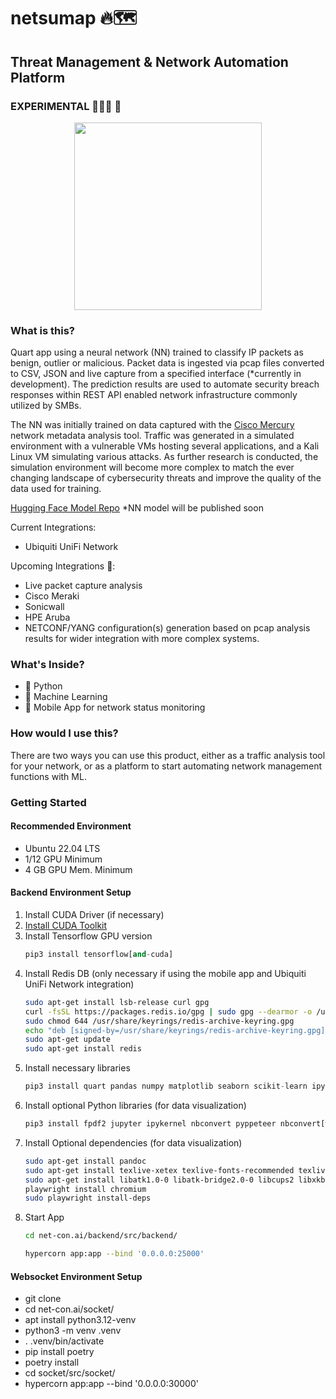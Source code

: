 # netsumap 🔥🗺️
## Threat Management & Network Automation Platform ##

### EXPERIMENTAL 👨🏽‍💻 🔬 

<p align="center">
  <img width="300" height="300" src="https://github.com/BCL-FOSS/net-con.ai/blob/experimental/netsumapicon.png?raw=true">
</p>


### What is this?
Quart app using a neural network (NN) trained to classify IP packets as benign, outlier or malicious. Packet data is ingested via pcap files converted to CSV, JSON and live capture from a specified interface (*currently in development). The prediction results are used to automate security breach responses within REST API enabled network infrastructure commonly utilized by SMBs. 

The NN was initially trained on data captured with the [Cisco Mercury](https://github.com/cisco/mercury) network metadata analysis tool. Traffic was generated in a simulated environment with a vulnerable VMs hosting several applications, and a Kali Linux VM simulating various attacks. As further research is conducted, the simulation environment will become more complex to match the ever changing landscape of cybersecurity threats and improve the quality of the data used for training.

[Hugging Face Model Repo](https://huggingface.co/bclai) *NN model will be published soon

Current Integrations:
- Ubiquiti UniFi Network

Upcoming Integrations 👀:
- Live packet capture analysis
- Cisco Meraki
- Sonicwall
- HPE Aruba
- NETCONF/YANG configuration(s) generation based on pcap analysis results for wider integration with more complex systems. 

### What's Inside?

- 🐍 Python 
- 🧠 Machine Learning
- 📱 Mobile App for network status monitoring

### How would I use this?
There are two ways you can use this product, either as a traffic analysis tool for your network, or as a platform to start automating network management functions with ML. 

### Getting Started

#### Recommended Environment
- Ubuntu 22.04 LTS
- 1/12 GPU Minimum
- 4 GB GPU Mem. Minimum

#### Backend Environment Setup

1. Install CUDA Driver (if necessary)
2. [Install CUDA Toolkit](https://developer.nvidia.com/cuda-downloads?target_os=Linux&target_arch=x86_64&Distribution=Ubuntu&target_version=22.04&target_type=runfile_local)
3. Install Tensorflow GPU version
    ```python
    pip3 install tensorflow[and-cuda]
    ``` 
4. Install Redis DB (only necessary if using the mobile app and Ubiquiti UniFi Network integration)
    ```bash
    sudo apt-get install lsb-release curl gpg
    curl -fsSL https://packages.redis.io/gpg | sudo gpg --dearmor -o /usr/share/keyrings/redis-archive-keyring.gpg
    sudo chmod 644 /usr/share/keyrings/redis-archive-keyring.gpg
    echo "deb [signed-by=/usr/share/keyrings/redis-archive-keyring.gpg] https://packages.redis.io/deb $(lsb_release -cs) main" | sudo tee /etc/apt/sources.list.d/redis.list
    sudo apt-get update
    sudo apt-get install redis

    ```
5.  Install necessary libraries 
    ```python
    pip3 install quart pandas numpy matplotlib seaborn scikit-learn ipykernel asyncio-redis redis Werkzeug nest_asyncio Flask-Cors
    ``` 
6. Install optional Python libraries (for data visualization)
    ```python
    pip3 install fpdf2 jupyter ipykernel nbconvert pyppeteer nbconvert[webpdf] 
    ``` 
7. Install Optional dependencies (for data visualization)
    ```bash
    sudo apt-get install pandoc
    sudo apt-get install texlive-xetex texlive-fonts-recommended texlive-plain-generic
    sudo apt-get install libatk1.0-0 libatk-bridge2.0-0 libcups2 libxkbcommon0 libatspi2.0-0 libxcomposite1 libxdamage1 libxrandr2 libpango-1.0-0 libasound2
    playwright install chromium
    sudo playwright install-deps

    ```
8. Start App
    ```bash
    cd net-con.ai/backend/src/backend/

    hypercorn app:app --bind '0.0.0.0:25000'
    ``` 

#### Websocket Environment Setup
* git clone 
* cd net-con.ai/socket/
* apt install python3.12-venv
* python3 -m venv .venv 
* . .venv/bin/activate
* pip install poetry 
* poetry install
* cd socket/src/socket/
* hypercorn app:app --bind '0.0.0.0:30000'






